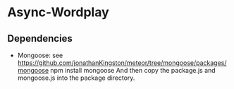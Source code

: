 Async-Wordplay
==============


Dependencies
------------

- Mongoose: see https://github.com/jonathanKingston/meteor/tree/mongoose/packages/mongoose
    npm install mongoose
 And then copy the package.js and mongoose.js into the package directory.

